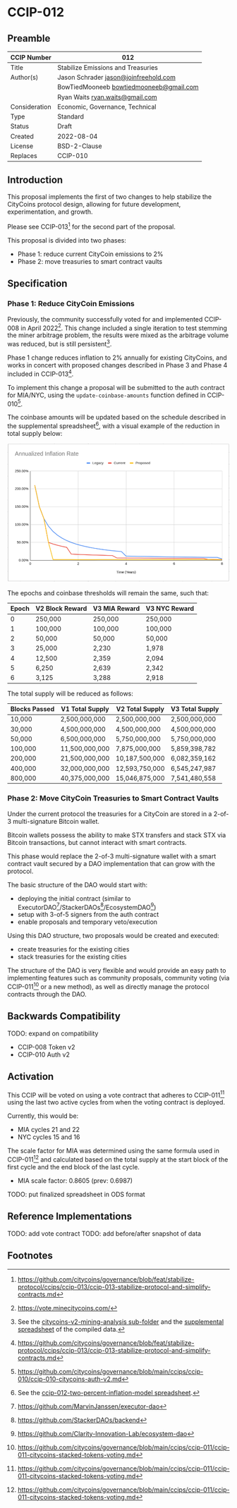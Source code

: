 # CCIP-012

## Preamble

| CCIP Number   | 012                                     |
| ------------- | --------------------------------------- |
| Title         | Stabilize Emissions and Treasuries      |
| Author(s)     | Jason Schrader jason@joinfreehold.com   |
|               | BowTiedMooneeb bowtiedmooneeb@gmail.com |
|               | Ryan Waits ryan.waits@gmail.com         |
| Consideration | Economic, Governance, Technical         |
| Type          | Standard                                |
| Status        | Draft                                   |
| Created       | 2022-08-04                              |
| License       | BSD-2-Clause                            |
| Replaces      | CCIP-010                                |

## Introduction

This proposal implements the first of two changes to help stabilize the CityCoins protocol design, allowing for future development, experimentation, and growth.

Please see CCIP-013[^1] for the second part of the proposal.

This proposal is divided into two phases:

- Phase 1: reduce current CityCoin emissions to 2%
- Phase 2: move treasuries to smart contract vaults

## Specification

### Phase 1: Reduce CityCoin Emissions

Previously, the community successfully voted for and implemented CCIP-008 in April 2022[^2]. This change included a single iteration to test stemming the miner arbitrage problem, the results were mixed as the arbitrage volume was reduced, but is still persistent[^3].

Phase 1 change reduces inflation to 2% annually for existing CityCoins, and works in concert with proposed changes described in Phase 3 and Phase 4 included in CCIP-013[^1].

To implement this change a proposal will be submitted to the auth contract for MIA/NYC, using the `update-coinbase-amounts` function defined in CCIP-010[^4].

The coinbase amounts will be updated based on the schedule described in the supplemental spreadsheet[^5], with a visual example of the reduction in total supply below:

![Comparison of CityCoins Inflation Rates](citycoins-annualized-inflation-rate-comparison.png)

The epochs and coinbase thresholds will remain the same, such that:

| Epoch | V2 Block Reward | V3 MIA Reward | V3 NYC Reward |
| ----- | --------------- | ------------- | ------------- |
| 0     | 250,000         | 250,000       | 250,000       |
| 1     | 100,000         | 100,000       | 100,000       |
| 2     | 50,000          | 50,000        | 50,000        |
| 3     | 25,000          | 2,230         | 1,978         |
| 4     | 12,500          | 2,359         | 2,094         |
| 5     | 6,250           | 2,639         | 2,342         |
| 6     | 3,125           | 3,288         | 2,918         |

The total supply will be reduced as follows:

| Blocks Passed | V1 Total Supply | V2 Total Supply | V3 Total Supply |
| ------------- | --------------- | --------------- | --------------- |
| 10,000        | 2,500,000,000   | 2,500,000,000   | 2,500,000,000   |
| 30,000        | 4,500,000,000   | 4,500,000,000   | 4,500,000,000   |
| 50,000        | 6,500,000,000   | 5,750,000,000   | 5,750,000,000   |
| 100,000       | 11,500,000,000  | 7,875,000,000   | 5,859,398,782   |
| 200,000       | 21,500,000,000  | 10,187,500,000  | 6,082,359,162   |
| 400,000       | 32,000,000,000  | 12,593,750,000  | 6,545,247,987   |
| 800,000       | 40,375,000,000  | 15,046,875,000  | 7,541,480,558   |

### Phase 2: Move CityCoin Treasuries to Smart Contract Vaults

Under the current protocol the treasuries for a CityCoin are stored in a 2-of-3 multi-signature Bitcoin wallet.

Bitcoin wallets possess the ability to make STX transfers and stack STX via Bitcoin transactions, but cannot interact with smart contracts.

This phase would replace the 2-of-3 multi-signature wallet with a smart contract vault secured by a DAO implementation that can grow with the protocol.

The basic structure of the DAO would start with:

- deploying the initial contract (similar to ExecutorDAO[^6]/StackerDAOs[^7]/EcosystemDAO[^8])
- setup with 3-of-5 signers from the auth contract
- enable proposals and temporary veto/execution

Using this DAO structure, two proposals would be created and executed:

- create treasuries for the existing cities
- stack treasuries for the existing cities

The structure of the DAO is very flexible and would provide an easy path to implementing features such as community proposals, community voting (via CCIP-011[^9] or a new method), as well as directly manage the protocol contracts through the DAO.

## Backwards Compatibility

TODO: expand on compatibility

- CCIP-008 Token v2
- CCIP-010 Auth v2

## Activation

This CCIP will be voted on using a vote contract that adheres to CCIP-011[^9] using the last two active cycles from when the voting contract is deployed.

Currently, this would be:

- MIA cycles 21 and 22
- NYC cycles 15 and 16

The scale factor for MIA was determined using the same formula used in CCIP-011[^9] and calculated based on the total supply at the start block of the first cycle and the end block of the last cycle.

- MIA scale factor: 0.8605 (prev: 0.6987)

TODO: put finalized spreadsheet in ODS format

## Reference Implementations

TODO: add vote contract
TODO: add before/after snapshot of data

## Footnotes

[^1]: https://github.com/citycoins/governance/blob/feat/stabilize-protocol/ccips/ccip-013/ccip-013-stabilize-protocol-and-simplify-contracts.md
[^2]: https://vote.minecitycoins.com/
[^3]: See the [citycoins-v2-mining-analysis sub-folder](./citycoins-v2-mining-analysis/) and the [supplemental spreadsheet](./citycoins-v2-mining-analysis/citycoins-v2-mining-analysis.ods) of the compiled data.
[^4]: https://github.com/citycoins/governance/blob/main/ccips/ccip-010/ccip-010-citycoins-auth-v2.md
[^5]: See the [ccip-012-two-percent-inflation-model spreadsheet](./ccip-012-two-percent-inflation-model.ods).
[^6]: https://github.com/MarvinJanssen/executor-dao
[^7]: https://github.com/StackerDAOs/backend
[^8]: https://github.com/Clarity-Innovation-Lab/ecosystem-dao
[^9]: https://github.com/citycoins/governance/blob/main/ccips/ccip-011/ccip-011-citycoins-stacked-tokens-voting.md
